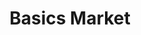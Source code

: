 ---
title: "Basics Market"
url: /portland/basics-market-southwest-capitol-highway/
shop: supermarket
---